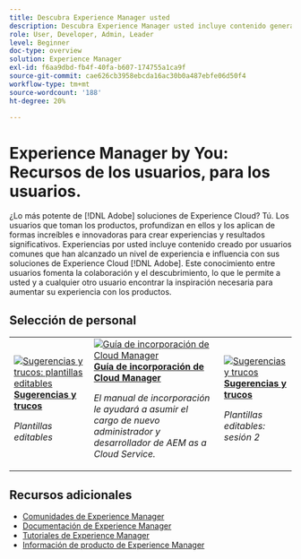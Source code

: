 ```yaml
---
title: Descubra Experience Manager usted
description: Descubra Experience Manager usted incluye contenido generado por los usuarios y creado por usuarios habituales que han adquirido un nivel de experiencia e influencia con sus conocimientos de Adobe Experience Manager.
role: User, Developer, Admin, Leader
level: Beginner
doc-type: overview
solution: Experience Manager
exl-id: f6aa9dbd-fb4f-40fa-b607-174755a1ca9f
source-git-commit: cae626cb3958ebcda16ac30b0a487ebfe06d50f4
workflow-type: tm+mt
source-wordcount: '188'
ht-degree: 20%

---
```


# Experience Manager by You: Recursos de los usuarios, para los usuarios.

¿Lo más potente de [!DNL Adobe] soluciones de Experience Cloud? Tú. Los usuarios que toman los productos, profundizan en ellos y los aplican de formas increíbles e innovadoras para crear experiencias y resultados significativos. Experiencias por usted incluye contenido creado por usuarios comunes que han alcanzado un nivel de experiencia e influencia con sus soluciones de Experience Cloud [!DNL Adobe]. Este conocimiento entre usuarios fomenta la colaboración y el descubrimiento, lo que le permite a usted y a cualquier otro usuario encontrar la inspiración necesaria para aumentar su experiencia con los productos.

<div id="recs-overview-body-1"></div>
<div id="recs-overview-body-2"></div>
<div id="recs-overview-body-3"></div>
<div id="recs-overview-body-4"></div>
<div id="recs-overview-body-5"></div>
<div id="recs-overview-body-6"></div>

<div id="staff-picks-section">

## Selección de personal

<table>
<tr>
  <td>
    <a href="/help/experience-manager/sites/expert-resources/champion-tips-1.md">
      <img alt="Sugerencias y trucos: plantillas editables" src="https://video.tv.adobe.com/v/3409424?format=jpeg" />
    </a>
    <div>
      <a href="/help/experience-manager/sites/expert-resources/champion-tips-1.md">
    <strong>Sugerencias y trucos</strong>
    </a>
    </div>
    <p>
    <em>Plantillas editables</em>
    <p>
  </td>
  <td>
    <a href="/help/experience-manager/cloud-service/expert-resources/aem-champions/onboarding-playbook.md">
      <img alt="Guía de incorporación de Cloud Manager" src="https://video.tv.adobe.com/v/3419299?format=jpeg" />
    </a>
    <div>
      <a href="/help/experience-manager/cloud-service/expert-resources/aem-champions/onboarding-playbook.md">
    <strong>Guía de incorporación de Cloud Manager</strong>
    </a>
    </div>
    <p>
    <em>El manual de incorporación le ayudará a asumir el cargo de nuevo administrador y desarrollador de AEM as a Cloud Service.</em>
    <p>
  </td>
  <td>
    <a href="/help/experience-manager/sites/expert-resources/champion-tips-2.md">
      <img alt="Sugerencias y trucos" src="https://video.tv.adobe.com/v/3409427?format=jpeg" />
    </a>
    <div>
      <a href="/help/experience-manager/sites/expert-resources/champion-tips-2.md">
    <strong>Sugerencias y trucos</strong>
    </a>
    </div>
    <p>
    <em>Plantillas editables: sesión 2</em>
    <p>
  </td>
</tr>
</table>

</div>

## Recursos adicionales

* [Comunidades de Experience Manager](https://experienceleaguecommunities.adobe.com/t5/adobe-experience-manager/ct-p/adobe-experience-manager-community?profile.language=es)
* [Documentación de Experience Manager](https://experienceleague.adobe.com/docs/experience-manager-cloud-service.html?lang=es)
* [Tutoriales de Experience Manager](https://experienceleague.adobe.com/docs/experience-manager-learn/aem-tutorials/overview.html?lang=es)
* [Información de producto de Experience Manager](https://business.adobe.com/es/products/experience-manager/adobe-experience-manager.html)
